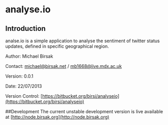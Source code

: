 # analyse.io
## Introduction
analse.io is a simple application to analyse the sentiment of twitter status updates, defined in specific geographical region.

Author: Michael Birsak

Contact: michael@birsak.net / mb1668@live.mdx.ac.uk

Version: 0.0.1

Date: 22/07/2013

Version Control: [https://bitbucket.org/birsi/analyseio](https://bitbucket.org/birsi/analyseio)

##Development
The current unstable development version is live available at
[http://node.birsak.org](http://node.birsak.org)